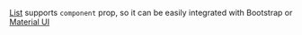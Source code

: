 [List](https://af-utils.com/virtual/reference/virtual-react.list) supports `component`
prop, so it can be easily integrated with Bootstrap or [Material UI](https://af-utils.com/virtual/examples/react/list/material-ui)
